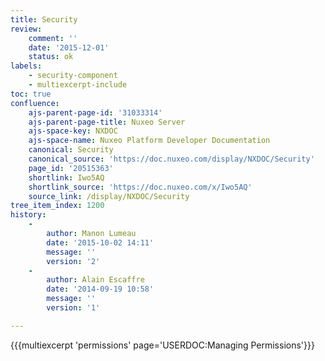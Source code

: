 ```yaml
---
title: Security
review:
    comment: ''
    date: '2015-12-01'
    status: ok
labels:
    - security-component
    - multiexcerpt-include
toc: true
confluence:
    ajs-parent-page-id: '31033314'
    ajs-parent-page-title: Nuxeo Server
    ajs-space-key: NXDOC
    ajs-space-name: Nuxeo Platform Developer Documentation
    canonical: Security
    canonical_source: 'https://doc.nuxeo.com/display/NXDOC/Security'
    page_id: '20515363'
    shortlink: Iwo5AQ
    shortlink_source: 'https://doc.nuxeo.com/x/Iwo5AQ'
    source_link: /display/NXDOC/Security
tree_item_index: 1200
history:
    -
        author: Manon Lumeau
        date: '2015-10-02 14:11'
        message: ''
        version: '2'
    -
        author: Alain Escaffre
        date: '2014-09-19 10:58'
        message: ''
        version: '1'

---
```

{{{multiexcerpt 'permissions' page='USERDOC:Managing Permissions'}}}
